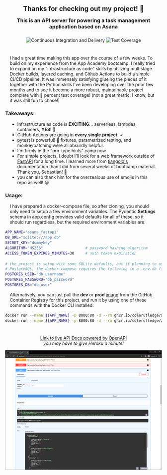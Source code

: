 <h2 style="margin: 3%" align='center'>Thanks for checking out my project! 👋</h2>
<h3 style="margin: 3%" align='center'>This is an API server for powering a task management application based on Asana</h3>

<p style="margin: 5%" align='center'>
    <img src="https://github.com/ColeRutledge/asana_fastapi/actions/workflows/ci.yml/badge.svg?branch=master" alt="Continuous Integration and Delivery">
    <img src="https://img.shields.io/badge/Test%20Coverage-100%25-brightgreen" alt="Test Coverage">
</p>

#

<p style="margin: 3%">I had a great time making this app over the course of a few weeks. To build on my experience from the App Academy bootcamp, I really tried to expand on my "infrastructure as code" skills by utilizing multistage Docker builds, layered caching, and Github Actions to build a simple CI/CD pipeline. It was immensely satisfying glueing the pieces of it together with the Python skills I've been developing over the prior few months and to see it become a more robust, maintainable project complete with 💯 percent test coverage! (not a great metric, I know, but it was still fun to chase!)</p>

### Takeaways:

<ul style="margin: 3%">
    <li>Infrastructure as code is <b>EXCITING</b>... serverless, lambdas, containers, <b>YES!</b> 🎉</li>
    <li>GitHub Actions are going in <b>every</b>.<b>single</b>.<b>project.</b> ✔</li>
    <li>pytest is powerful! 💪 fixtures, parametrized testing, and monkeypatching were all absurdly helpful.</li>
    <li>I'm firmly in the "pro-type hints" camp now.</li>
    <li>For simple projects, I doubt I'll look for a web framework outside of <a href='https://fastapi.tiangolo.com/' target='_blank'>FastAPI</a> for a long time. I learned more from <a href='https://github.com/tiangolo' target='_blank'>tiangolo's</a> documentation than I did from several weeks of bootcamp material. Thank you, Sebastián!  🙌</li>
    <li>you can also thank him for the overzealous use of emojis in this repo as well! 😀 </li>
</ul>

### Usage:

<p style="margin: 3%">I have prepared a docker-compose file, so after cloning, you should only need to setup a few environment variables. The Pydantic <b>Settings</b> schema in app.config provides valid defaults for all of these, so it should run regardless, but the required environment variables are: </p>

```bash
APP_NAME="asana_fastapi"
DB_URL="sqlite:///app.db"
SECRET_KEY="dummykey"
ALGORITHM="HS256"                   # password hashing algorithm
ACCESS_TOKEN_EXPIRES_MINUTES=30     # auth token expiration

# the project is setup with some SQLite defaults, but if planning to use
# PostgreSQL, the docker-compose requires the following in a .env.db file:
POSTGRES_USER="db_username"
POSTGRES_PASSWORD="db_password"
POSTGRES_DB="db_user"
```

<p style="margin: 3%">Alternatively, you can just pull the <b>dev</b> or <b>prod</b> <a href='https://github.com/users/ColeRutledge/packages/container/package/asana_fastapi'>image</a> from the GitHub Container Registry for this project, and run it by using one of these commands with the Docker CLI installed: </p>

```bash
docker run --name ${APP_NAME} -p 8000:80 -d --rm ghcr.io/colerutledge/asana_fastapi:dev
docker run --name ${APP_NAME} -p 8000:80 -d --rm ghcr.io/colerutledge/asana_fastapi:prod
```

#

<p style="margin-top: 5%" align='center'>
    <a href='https://asana-fastapi.herokuapp.com/docs' target='_blank'>Link to live API Docs powered by OpenAPI</a><br><i>you may have to give Heroku a minute!<i></br>
</p>

![Swagger UI](swagger.PNG)
